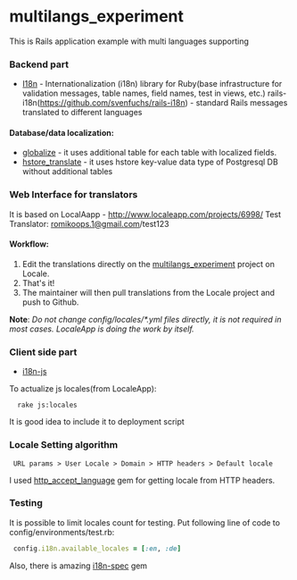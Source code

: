 multilangs_experiment
=====================

This is Rails application example with multi languages supporting

### Backend part

* [I18n](https://github.com/svenfuchs/i18n) - Internationalization (i18n) library for Ruby(base infrastructure for validation messages, table names, field names, test in views, etc.)
rails-i18n(https://github.com/svenfuchs/rails-i18n) - standard Rails messages translated to different languages

#### Database/data localization:
 
* [globalize](https://github.com/tigrish/i18n-spec) - it uses additional table for each table with localized fields.
* [hstore_translate](https://github.com/robworley/hstore_translate) - it uses hstore key-value data type of Postgresql DB without additional tables 

### Web Interface for translators
It is based on LocalAapp - http://www.localeapp.com/projects/6998/
Test Translator: romikoops.1@gmail.com/test123

#### Workflow:
1. Edit the translations directly on the [multilangs_experiment](http://www.localeapp.com/projects/public?search=multilangs_experiment) project on Locale.
2. That's it!
3. The maintainer will then pull translations from the Locale project and push to Github.

**Note**: *Do not change config/locales/\*.yml files directly, it is not required in most cases. LocaleApp is doing the work by itself.*

### Client side part

* [i18n-js](https://github.com/fnando/i18n-js)

To actualize js locales(from LocaleApp):

```
  rake js:locales
```

It is good idea to include it to deployment script

### Locale Setting algorithm

```
 URL params > User Locale > Domain > HTTP headers > Default locale
``` 
 

I used [http_accept_language](https://github.com/iain/http_accept_language) gem for getting locale from HTTP headers.

### Testing

It is possible to limit locales count for testing. Put following line of code to config/environments/test.rb:

```ruby
 config.i18n.available_locales = [:en, :de]
``` 

Also, there is amazing [i18n-spec](https://github.com/tigrish/i18n-spec) gem